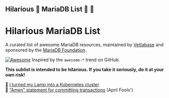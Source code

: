 ## Hilarious 🤣 MariaDB List 🤣 🤣

# Hilarious MariaDB List

A curated list of awesome MariaDB resources, maintained by [Vettabase](https://vettabase.com) and sponsored by the [MariaDB Foundation](https://mariadb.org/).

[![Awesome](https://cdn.rawgit.com/sindresorhus/awesome/d7305f38d29fed78fa85652e3a63e154dd8e8829/media/badge.svg)](https://github.com/sindresorhus/awesome) Inspired by the `awesome-*` trend on GitHub.

**This sublist is intended to be hilarious. If you take it seriously, do it at your own risk!**

🤣 [I turned my Lamp into a Kubernetes cluster](https://www.youtube.com/watch?v=CE6MTBxDSpE&t=17s&ab_channel=JeffGeerling)<br>
🤣 [“Amen” statement for committing transactions](https://mariadb.org/amen-statement-for-committing-transactions/) (April Fools') <br>
